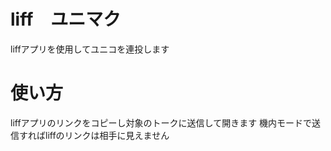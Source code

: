 # liff　ユニマク
liffアプリを使用してユニコを連投します
# 使い方
liffアプリのリンクをコピーし対象のトークに送信して開きます
機内モードで送信すればliffのリンクは相手に見えません
